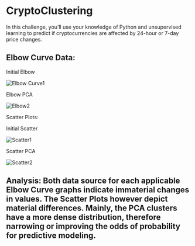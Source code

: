 # CryptoClustering

In this challenge, you’ll use your knowledge of Python and unsupervised learning to predict if cryptocurrencies are affected by 24-hour or 7-day price changes.

## Elbow Curve Data:

Initial Elbow

![Elbow Curve1](https://github.com/joeldemontigny/CryptoClustering/assets/130711180/936087e5-07d6-4288-9107-2e761e226c54)

Elbow PCA

![Elbow2](https://github.com/joeldemontigny/CryptoClustering/assets/130711180/9f325d9d-93c6-4c6d-927d-cb16be33b275)

Scatter Plots:

Initial Scatter

![Scatter1](https://github.com/joeldemontigny/CryptoClustering/assets/130711180/55643d40-e8af-4f13-a4ae-584caf353c3a)

Scatter PCA

![Scatter2](https://github.com/joeldemontigny/CryptoClustering/assets/130711180/445bc8fd-8f97-42c7-901b-323cacbaa3d1)


## Analysis: Both data source for each applicable Elbow Curve graphs indicate immaterial changes in values.  The Scatter Plots however depict material differences.  Mainly, the PCA clusters have a more dense distribution, therefore narrowing or improving the odds of probability for predictive modeling.  
